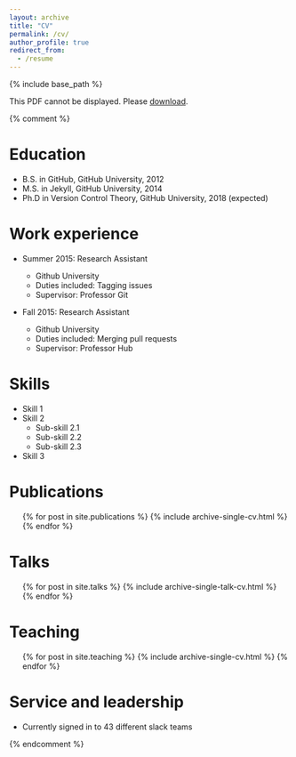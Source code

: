 ```yaml
---
layout: archive
title: "CV"
permalink: /cv/
author_profile: true
redirect_from:
  - /resume
---
```


{% include base_path %}
                                                                                                       

<object width="400" height="500" type="application/pdf" data="https://wang-yuyan.github.io/files/cv.pdf?#zoom=85&scrollbar=0&toolbar=0&navpanes=0">
    <p>This PDF cannot be displayed. Please <a href="https://wang-yuyan.github.io/files/cv.pdf" target="_blank">download</a>. </p>
</object>

{% comment %} 

Education
======
* B.S. in GitHub, GitHub University, 2012
* M.S. in Jekyll, GitHub University, 2014
* Ph.D in Version Control Theory, GitHub University, 2018 (expected)

Work experience
======
* Summer 2015: Research Assistant
  * Github University
  * Duties included: Tagging issues
  * Supervisor: Professor Git

* Fall 2015: Research Assistant
  * Github University
  * Duties included: Merging pull requests
  * Supervisor: Professor Hub
  
Skills
======
* Skill 1
* Skill 2
  * Sub-skill 2.1
  * Sub-skill 2.2
  * Sub-skill 2.3
* Skill 3

Publications
======
  <ul>{% for post in site.publications %}
    {% include archive-single-cv.html %}
  {% endfor %}</ul>
  
Talks
======
  <ul>{% for post in site.talks %}
    {% include archive-single-talk-cv.html %}
  {% endfor %}</ul>
  
Teaching
======
  <ul>{% for post in site.teaching %}
    {% include archive-single-cv.html %}
  {% endfor %}</ul>
  
Service and leadership
======
* Currently signed in to 43 different slack teams

{% endcomment %}

